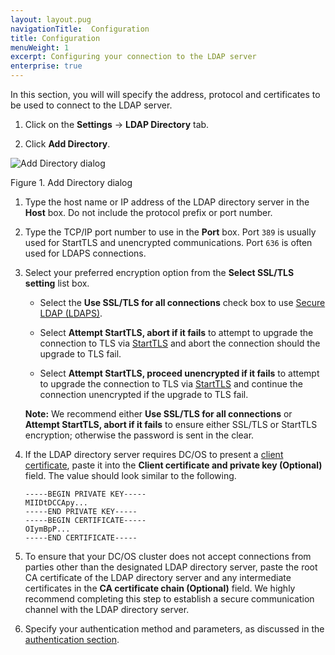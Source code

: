 ```yaml
---
layout: layout.pug
navigationTitle:  Configuration 
title: Configuration 
menuWeight: 1
excerpt: Configuring your connection to the LDAP server 
enterprise: true
---
```

<!-- The source repository for this topic is https://github.com/dcos/dcos-docs-site -->

In this section, you will will specify the address, protocol and certificates to be used to connect to the LDAP server.

1.  Click on the **Settings** -> **LDAP Directory** tab.

1.  Click **Add Directory**.

   ![Add Directory dialog](/1.12/img/ldap-add-dir-conn.png)

   Figure 1. Add Directory dialog

1.  Type the host name or IP address of the LDAP directory server in the **Host** box. Do not include the protocol prefix or port number.

1.  Type the TCP/IP port number to use in the **Port** box. Port `389` is usually used for StartTLS and unencrypted communications. Port `636` is often used for LDAPS connections.

1. Select your preferred encryption option from the **Select SSL/TLS setting** list box.

    * Select the **Use SSL/TLS for all connections** check box to use [Secure LDAP (LDAPS)](http://social.technet.microsoft.com/wiki/contents/articles/2980.ldap-over-ssl-ldaps-certificate.aspx).

    * Select **Attempt StartTLS, abort if it fails** to attempt to upgrade the connection to TLS via [StartTLS](https://tools.ietf.org/html/rfc2830) and abort the connection should the upgrade to TLS fail.

    * Select **Attempt StartTLS, proceed unencrypted if it fails** to attempt to upgrade the connection to TLS via [StartTLS](https://tools.ietf.org/html/rfc2830) and continue the connection unencrypted if the upgrade to TLS fail.

    **Note:** We recommend either **Use SSL/TLS for all connections** or **Attempt StartTLS, abort if it fails** to ensure either SSL/TLS or StartTLS encryption; otherwise the password is sent in the clear.

1. If the LDAP directory server requires DC/OS to present a [client certificate](https://tools.ietf.org/html/rfc5246#section-7.4.6), paste it into the **Client certificate and private key (Optional)** field. The value should look similar to the following.

    ```
    -----BEGIN PRIVATE KEY-----
    MIIDtDCCApy...
    -----END PRIVATE KEY-----
    -----BEGIN CERTIFICATE-----
    OIymBpP...
    -----END CERTIFICATE-----
    ```

1. To ensure that your DC/OS cluster does not accept connections from parties other than the designated LDAP directory server, paste the root CA certificate of the LDAP directory server and any intermediate certificates in the **CA certificate chain (Optional)** field. We highly recommend completing this step to establish a secure communication channel with the LDAP directory server.

1.  Specify your authentication method and parameters, as discussed in the [authentication section](/1.12/security/ent/ldap/ldap-auth/).
